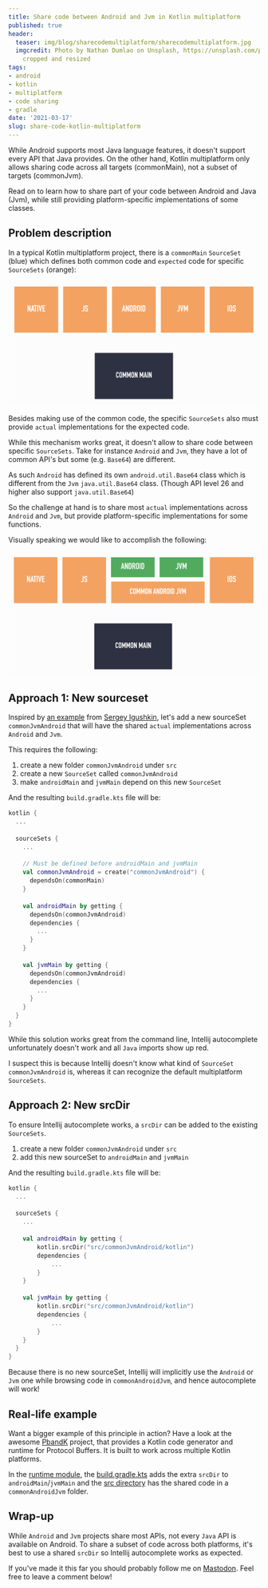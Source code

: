 ```yaml
---
title: Share code between Android and Jvm in Kotlin multiplatform
published: true
header:
  teaser: img/blog/sharecodemultiplatform/sharecodemultiplatform.jpg
  imgcredit: Photo by Nathan Dumlao on Unsplash, https://unsplash.com/photos/8V_ehc1Kva0,
    cropped and resized
tags:
- android
- kotlin
- multiplatform
- code sharing
- gradle
date: '2021-03-17'
slug: share-code-kotlin-multiplatform
---
```


While Android supports most Java language features, it doesn't support every API that Java provides. On the other hand, Kotlin multiplatform only allows sharing code across all targets (commonMain), not a subset of targets (commonJvm).

Read on to learn how to share part of your code between Android and Java (Jvm), while still providing platform-specific implementations of some classes.

## Problem description
In a typical Kotlin multiplatform project, there is a `commonMain` `SourceSet` (blue) which defines both common code and `expected` code for specific `SourceSets` (orange):

![Kotlin multiplatform project overview](multiplatform_project.png)

Besides making use of the common code, the specific `SourceSets` also must provide `actual` implementations for the expected code.

While this mechanism works great, it doesn't allow to share code between specific `SourceSets`. Take for instance `Android` and `Jvm`, they have a lot of common API's but some (e.g. `Base64`) are different.

As such `Android` has defined its own `android.util.Base64` class which is different from the `Jvm` `java.util.Base64` class. (Though API level 26 and higher also support `java.util.Base64`)

So the challenge at hand is to share most `actual` implementations across `Android` and `Jvm`, but provide platform-specific implementations for some functions.

Visually speaking we would like to accomplish the following:

![Desired code sharing between Android and Jvm](codeshare_androidjvm.png)

## Approach 1: New sourceset
Inspired by [an example](https://github.com/h0tk3y/k-new-mpp-samples/blob/master/split-actuals/build.gradle) from [Sergey Igushkin](https://twitter.com/h07k3y?lang=en), let's add a new sourceSet `commonJvmAndroid` that will have the shared `actual` implementations across `Android` and `Jvm`.

This requires the following:

1. create a new folder `commonJvmAndroid` under `src`
2. create a new `SourceSet` called `commonJvmAndroid`
3. make `androidMain` and `jvmMain` depend on this new `SourceSet`

And the resulting `build.gradle.kts` file will be:

```kotlin
kotlin {
  ...

  sourceSets {
    ...

    // Must be defined before androidMain and jvmMain
    val commonJvmAndroid = create("commonJvmAndroid") {
      dependsOn(commonMain)
    }

    val androidMain by getting {
      dependsOn(commonJvmAndroid)
      dependencies {
        ...
      }
    }

    val jvmMain by getting {
      dependsOn(commonJvmAndroid)
      dependencies {
        ...
      }
    }
  }
}
```

While this solution works great from the command line, Intellij autocomplete unfortunately doesn't work and all `Java` imports show up red.

I suspect this is because Intellij doesn't know what kind of `SourceSet` `commonJvmAndroid` is, whereas it can recognize the default multiplatform `SourceSets`.

## Approach 2: New srcDir
To ensure Intellij autocomplete works, a `srcDir` can be added to the existing `SourceSets`.

1. create a new folder `commonJvmAndroid` under `src`
2. add this new sourceSet to `androidMain` and `jvmMain`

And the resulting `build.gradle.kts` file will be:

```kotlin
kotlin {
  ...

  sourceSets {
    ...

    val androidMain by getting {
        kotlin.srcDir("src/commonJvmAndroid/kotlin")
        dependencies {
            ...
        }
    }

    val jvmMain by getting {
        kotlin.srcDir("src/commonJvmAndroid/kotlin")
        dependencies {
            ...
        }
    }
  }
}
```

Because there is no new sourceSet, Intellij will implicitly use the `Android` or `Jvm` one while browsing code in `commonAndroidJvm`, and hence autocomplete will work!

## Real-life example
Want a bigger example of this principle in action? Have a look at the awesome [PbandK](https://github.com/streem/pbandk) project, that provides a Kotlin code generator and runtime for Protocol Buffers. It is built to work across multiple Kotlin platforms.

In the [runtime module](https://github.com/streem/pbandk/tree/master/runtime), the [build.gradle.kts](https://github.com/streem/pbandk/blob/master/runtime/build.gradle.kts) adds the extra `srcDir` to `androidMain`/`jvmMain` and the [src directory](https://github.com/streem/pbandk/tree/master/runtime/src) has the shared code in a `commonAndroidJvm` folder.

## Wrap-up
While `Android` and `Jvm` projects share most APIs, not every `Java` API is available on Android. To share a subset of code across both platforms, it's best to use a shared `srcDir` so Intellij autocomplete works as expected.

If you've made it this far you should probably follow me on [Mastodon](https://androiddev.social/@Jeroenmols). Feel free to leave a comment below!
